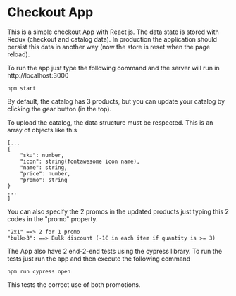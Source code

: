 # Checkout App

This is a simple checkout App with React js. The data state is stored with Redux (checkout and catalog data). In production the application should persist this data in another way (now the store is reset when the page reload).

To run the app just type the following command and the server will run in http://localhost:3000
```
npm start
```

By default, the catalog has 3 products, but you can update your catalog by clicking the gear button (in the top).

To upload the catalog, the data structure must be respected. This is an array of objects like this
```
[...
{
    "sku": number,
    "icon": string(fontawesome icon name),
    "name": string,
    "price": number,
    "promo": string
}
...
]
```

You can also specify the 2 promos in the updated products just typing this 2 codes in the "promo" property.

```
"2x1" ==> 2 for 1 promo
"bulk>3": ==> Bulk discount (-1€ in each item if quantity is >= 3)
```

The App also have 2 end-2-end tests using the cypress library.
To run the tests just run the app and then execute the following command
```
npm run cypress open
```
This tests the correct use of both promotions.